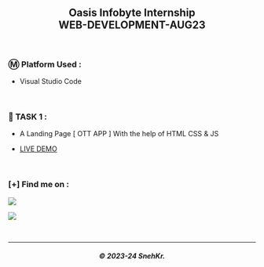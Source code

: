 <h2 align="center"> Oasis Infobyte Internship</br>WEB-DEVELOPMENT-AUG23 </h2>

</br>

### Ⓜ️ Platform Used :

- Visual Studio Code

</br>

### 📝 TASK 1 :

- A Landing Page [ OTT APP ] With the help of HTML CSS & JS

- <a href="https://oasis-internship.netlify.app/task-1/">LIVE DEMO </a>

</br>

### [+] Find me on :

<a href="https://telegram.me/SnehKr" target="_blank"><img src="https://img.shields.io/badge/Messenger-SnehKr-blue?style=for-the-badge&logo=messenger"></a>

<a href="mailto:Snehkr.official@gmail.com" target="_blank"><img src="https://img.shields.io/badge/Email-Snehkr.official@gmail.com-blue?style=for-the-badge&logo=gmail"></a>

</br>

---

<h5 align="center">© 2023-24 SnehKr.</h5>
